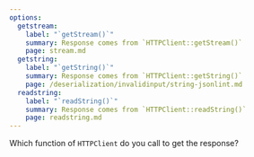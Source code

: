 ```yaml
---
options:
  getstream:
    label: "`getStream()`"
    summary: Response comes from `HTTPClient::getStream()`
    page: stream.md
  getstring:
    label: "`getString()`"
    summary: Response comes from `HTTPClient::getString()`
    page: /deserialization/invalidinput/string-jsonlint.md
  readstring:
    label: "`readString()`"
    summary: Response comes from `HTTPClient::readString()`
    page: readstring.md
---
```


Which function of `HTTPClient` do you call to get the response?
